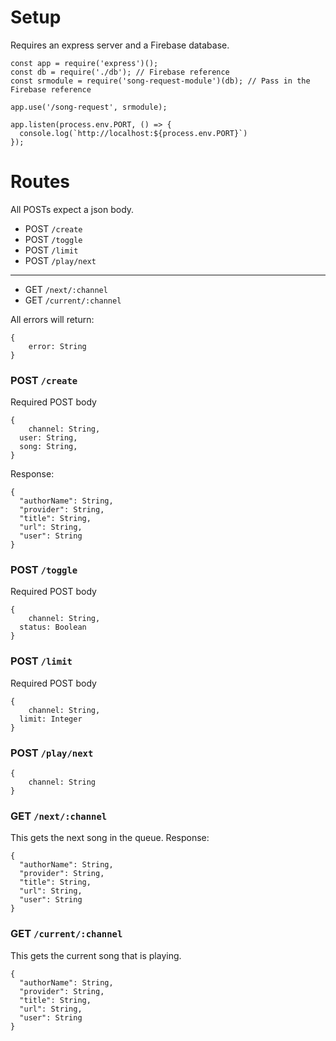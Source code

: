 # Setup

Requires an express server and a Firebase database.

```
const app = require('express')();
const db = require('./db'); // Firebase reference
const srmodule = require('song-request-module')(db); // Pass in the Firebase reference

app.use('/song-request', srmodule);

app.listen(process.env.PORT, () => {
  console.log(`http://localhost:${process.env.PORT}`)
});
```

# Routes

All POSTs expect a json body.

* POST `/create`
* POST `/toggle`
* POST `/limit`
* POST `/play/next`

---

* GET `/next/:channel`
* GET `/current/:channel`

All errors will return:

```
{
	error: String
}
```

### POST `/create`

Required POST body

```
{
	channel: String,
  user: String,
  song: String,
}
```

Response:

```
{
  "authorName": String,
  "provider": String,
  "title": String,
  "url": String,
  "user": String
}
```

### POST `/toggle`

Required POST body

```
{
	channel: String,
  status: Boolean
}
```

### POST `/limit`

Required POST body

```
{
	channel: String,
  limit: Integer
}
```

### POST `/play/next`

```
{
	channel: String
}
```

### GET `/next/:channel`

This gets the next song in the queue.
Response:

```
{
  "authorName": String,
  "provider": String,
  "title": String,
  "url": String,
  "user": String
}
```

### GET `/current/:channel`

This gets the current song that is playing.

```
{
  "authorName": String,
  "provider": String,
  "title": String,
  "url": String,
  "user": String
}
```

